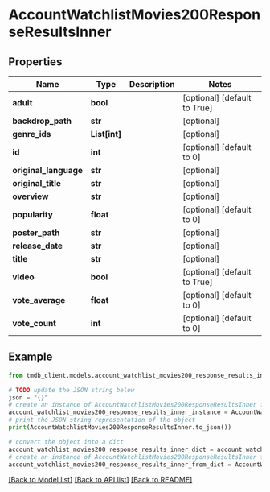 # AccountWatchlistMovies200ResponseResultsInner


## Properties

Name | Type | Description | Notes
------------ | ------------- | ------------- | -------------
**adult** | **bool** |  | [optional] [default to True]
**backdrop_path** | **str** |  | [optional] 
**genre_ids** | **List[int]** |  | [optional] 
**id** | **int** |  | [optional] [default to 0]
**original_language** | **str** |  | [optional] 
**original_title** | **str** |  | [optional] 
**overview** | **str** |  | [optional] 
**popularity** | **float** |  | [optional] [default to 0]
**poster_path** | **str** |  | [optional] 
**release_date** | **str** |  | [optional] 
**title** | **str** |  | [optional] 
**video** | **bool** |  | [optional] [default to True]
**vote_average** | **float** |  | [optional] [default to 0]
**vote_count** | **int** |  | [optional] [default to 0]

## Example

```python
from tmdb_client.models.account_watchlist_movies200_response_results_inner import AccountWatchlistMovies200ResponseResultsInner

# TODO update the JSON string below
json = "{}"
# create an instance of AccountWatchlistMovies200ResponseResultsInner from a JSON string
account_watchlist_movies200_response_results_inner_instance = AccountWatchlistMovies200ResponseResultsInner.from_json(json)
# print the JSON string representation of the object
print(AccountWatchlistMovies200ResponseResultsInner.to_json())

# convert the object into a dict
account_watchlist_movies200_response_results_inner_dict = account_watchlist_movies200_response_results_inner_instance.to_dict()
# create an instance of AccountWatchlistMovies200ResponseResultsInner from a dict
account_watchlist_movies200_response_results_inner_from_dict = AccountWatchlistMovies200ResponseResultsInner.from_dict(account_watchlist_movies200_response_results_inner_dict)
```
[[Back to Model list]](../README.md#documentation-for-models) [[Back to API list]](../README.md#documentation-for-api-endpoints) [[Back to README]](../README.md)


